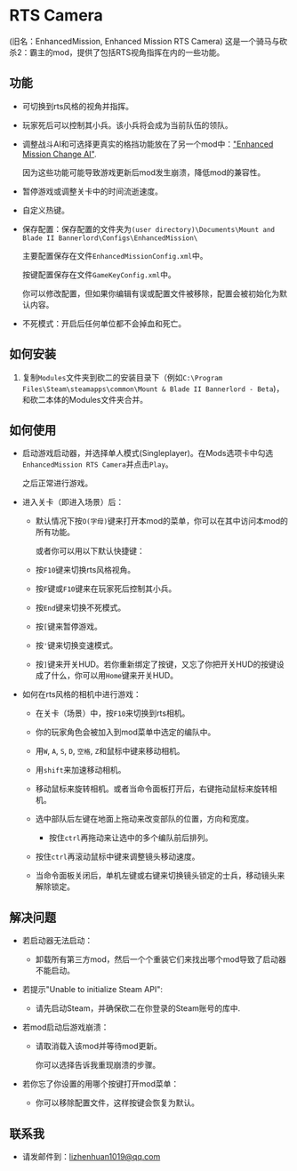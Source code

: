 # RTS Camera
(旧名：EnhancedMission, Enhanced Mission RTS Camera)
这是一个骑马与砍杀2：霸主的mod，提供了包括RTS视角指挥在内的一些功能。

## 功能

- 可切换到rts风格的视角并指挥。

- 玩家死后可以控制其小兵。该小兵将会成为当前队伍的领队。

- 调整战斗AI和可选择更真实的格挡功能放在了另一个mod中：["Enhanced Mission Change AI"](https://www.nexusmods.com/mountandblade2bannerlord/mods/449/).

  因为这些功能可能导致游戏更新后mod发生崩溃，降低mod的兼容性。

- 暂停游戏或调整关卡中的时间流逝速度。

- 自定义热键。

- 保存配置：保存配置的文件夹为`(user directory)\Documents\Mount and Blade II Bannerlord\Configs\EnhancedMission\`

  主要配置保存在文件`EnhancedMissionConfig.xml`中。

  按键配置保存在文件`GameKeyConfig.xml`中。

  你可以修改配置，但如果你编辑有误或配置文件被移除，配置会被初始化为默认内容。

- 不死模式：开启后任何单位都不会掉血和死亡。

## 如何安装
1. 复制`Modules`文件夹到砍二的安装目录下（例如`C:\Program Files\Steam\steamapps\common\Mount & Blade II Bannerlord - Beta`)，和砍二本体的Modules文件夹合并。

## 如何使用
- 启动游戏启动器，并选择单人模式(Singleplayer)。在Mods选项卡中勾选`EnhancedMission RTS Camera`并点击`Play`。

  之后正常进行游戏。

- 进入关卡（即进入场景）后：

  - 默认情况下按`O(字母)`键来打开本mod的菜单，你可以在其中访问本mod的所有功能。

    或者你可以用以下默认快捷键：

  - 按`F10`键来切换rts风格视角。

  - 按`F`键或`F10`键来在玩家死后控制其小兵。

  - 按`End`键来切换不死模式。

  - 按`[`键来暂停游戏。

  - 按`'`键来切换变速模式。

  - 按`]`键来开关HUD。若你重新绑定了按键，又忘了你把开关HUD的按键设成了什么，你可以用`Home`键来开关HUD。

- 如何在rts风格的相机中进行游戏：

  - 在关卡（场景）中，按`F10`来切换到rts相机。

  - 你的玩家角色会被加入到mod菜单中选定的编队中。

  - 用`W`, `A`, `S`, `D`, `空格`, `Z`和鼠标中键来移动相机。

  - 用`shift`来加速移动相机。

  - 移动鼠标来旋转相机。或者当命令面板打开后，右键拖动鼠标来旋转相机。

  - 选中部队后左键在地面上拖动来改变部队的位置，方向和宽度。

    - 按住`ctrl`再拖动来让选中的多个编队前后排列。

  - 按住`ctrl`再滚动鼠标中键来调整镜头移动速度。

  - 当命令面板关闭后，单机左键或右键来切换镜头锁定的士兵，移动镜头来解除锁定。

## 解决问题
- 若启动器无法启动：

  - 卸载所有第三方mod，然后一个个重装它们来找出哪个mod导致了启动器不能启动。

- 若提示"Unable to initialize Steam API":

  - 请先启动Steam，并确保砍二在你登录的Steam账号的库中.

- 若mod启动后游戏崩溃：

  - 请取消载入该mod并等待mod更新。

    你可以选择告诉我重现崩溃的步骤。

- 若你忘了你设置的用哪个按键打开mod菜单：

  - 你可以移除配置文件，这样按键会恢复为默认。

## 联系我
* 请发邮件到：lizhenhuan1019@qq.com
